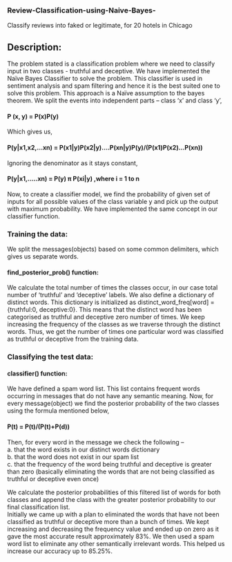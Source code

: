 ### Review-Classification-using-Naive-Bayes-
Classify reviews into faked or legitimate, for 20 hotels in Chicago


## Description:
The problem stated is a classification problem where we need to classify input in two classes - truthful and deceptive. We have implemented the Naïve Bayes Classifier to solve the problem. This classifier is used in sentiment analysis and spam filtering and hence it is the best suited one to solve this problem. This approach is a Naïve assumption to the bayes theorem. We split the events into independent parts – class ‘x’ and class ‘y’, 
#### P (x, y) = P(x)P(y)
Which gives us, 
#### P(y|x1,x2,…xn) = P(x1|y)P(x2|y)….P(xn|y)P(y)/(P(x1)P(x2)…P(xn))
Ignoring the denominator as it stays constant, 
#### P(y|x1,…..xn) = P(y) π P(xi|y) 	,where i = 1 to n 
Now, to create a classifier model, we find the probability of given set of inputs for all possible values of the class variable y and pick up the output with maximum probability. 
We have implemented the same concept in our classifier function.

### Training the data:
We split the messages(objects) based on some common delimiters, which gives us separate words. 
#### find_posterior_prob() function:
We calculate the total number of times the classes occur, in our case total number of ‘truthful’ and ‘deceptive’ labels. We also define a dictionary of distinct words. This dictionary is initialized as distinct_word_freq[word] = {truthful:0, deceptive:0}. This means that the distinct word has been categorised as truthful and deceptive zero number of times. We keep increasing the frequency of the classes as we traverse through the distinct words. Thus, we get the number of times one particular word was classified as truthful or deceptive from the training data.

### Classifying the test data:
#### classifier() function:
We have defined a spam word list. This list contains frequent words occurring in messages that do not have any semantic meaning. 
Now, for every message(object) we find the posterior probability of the two classes using the formula mentioned below, 
#### P(t) = P(t)/(P(t)+P(d))

Then, for every word in the message we check the following – \
a.	that the word exists in our distinct words dictionary\
b.	that the word does not exist in our spam list\
c.	that the frequency of the word being truthful and deceptive is greater than zero (basically eliminating the words that are not being classified as truthful or deceptive even once) 

We calculate the posterior probabilities of this filtered list of words for both classes and append the class with the greater posterior probability to our final classification list.\
Initially we came up with a plan to eliminated the words that have not been classified as truthful or deceptive more than a bunch of times. We kept increasing and decreasing the frequency value and ended up on zero as it gave the most accurate result approximately 83%. We then used a spam word list to eliminate any other semantically irrelevant words. This helped us increase our accuracy up to 85.25%. 

